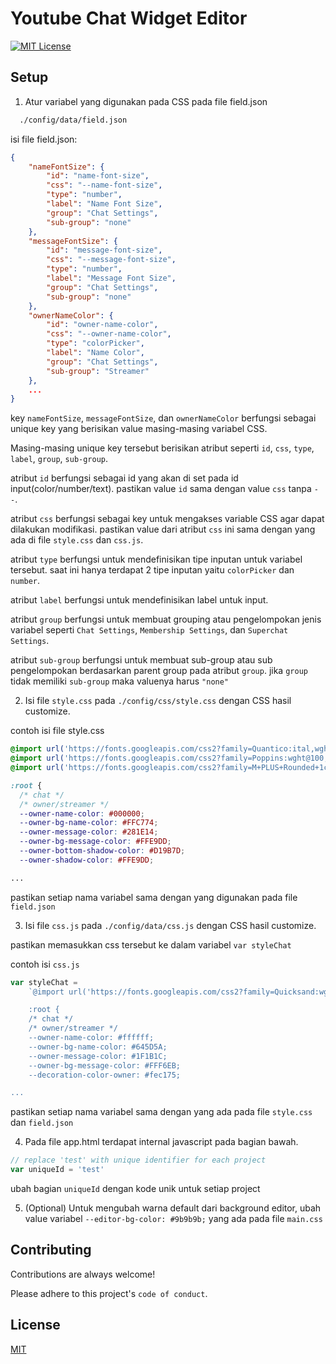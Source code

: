 
# Youtube Chat Widget Editor





[![MIT License](https://img.shields.io/badge/License-MIT-green.svg)](https://choosealicense.com/licenses/mit/)




## Setup
1. Atur variabel yang digunakan pada CSS pada file field.json
```bash
  ./config/data/field.json
```

isi file field.json:
```json
{
    "nameFontSize": {
        "id": "name-font-size",
        "css": "--name-font-size",
        "type": "number",
        "label": "Name Font Size",
        "group": "Chat Settings",
        "sub-group": "none"
    },
    "messageFontSize": {
        "id": "message-font-size",
        "css": "--message-font-size",
        "type": "number",
        "label": "Message Font Size",
        "group": "Chat Settings",
        "sub-group": "none"
    },
    "ownerNameColor": {
        "id": "owner-name-color",
        "css": "--owner-name-color",
        "type": "colorPicker",
        "label": "Name Color",
        "group": "Chat Settings",
        "sub-group": "Streamer"
    },
    ...
}
```

key `nameFontSize`, `messageFontSize`, dan `ownerNameColor` berfungsi sebagai unique key yang berisikan value masing-masing variabel CSS.

Masing-masing unique key tersebut berisikan atribut seperti `id`, `css`, `type`, `label`, `group`, `sub-group`.

atribut `id` berfungsi sebagai id yang akan di set pada id input(color/number/text). pastikan value `id` sama dengan value `css` tanpa `--`.

atribut `css` berfungsi sebagai key untuk mengakses variable CSS agar dapat dilakukan modifikasi. pastikan value dari atribut `css` ini sama dengan yang ada di file `style.css` dan `css.js`.

atribut `type` berfungsi untuk mendefinisikan tipe inputan untuk variabel tersebut. saat ini hanya terdapat 2 tipe inputan yaitu `colorPicker` dan `number`.

atribut `label` berfungsi untuk mendefinisikan label untuk input.

atribut `group` berfungsi untuk membuat grouping atau pengelompokan jenis variabel seperti `Chat Settings`, `Membership Settings`, dan `Superchat Settings`.

atribut `sub-group` berfungsi untuk membuat sub-group atau sub pengelompokan berdasarkan parent group pada atribut `group`. jika `group` tidak memiliki `sub-group` maka valuenya harus `"none"`

2. Isi file `style.css` pada `./config/css/style.css` dengan CSS hasil customize.

contoh isi file style.css
```CSS
@import url('https://fonts.googleapis.com/css2?family=Quantico:ital,wght@0,400;0,700;1,400;1,700&display=swap');
@import url('https://fonts.googleapis.com/css2?family=Poppins:wght@100;200;300;400;500;600;700;800;900&display=swap');
@import url('https://fonts.googleapis.com/css2?family=M+PLUS+Rounded+1c:wght@100;300;400;500;700;800;900&display=swap');

:root {
  /* chat */
  /* owner/streamer */
  --owner-name-color: #000000;
  --owner-bg-name-color: #FFC774;
  --owner-message-color: #281E14;
  --owner-bg-message-color: #FFE9DD;
  --owner-bottom-shadow-color: #D19B7D;
  --owner-shadow-color: #FFE9DD;

...
```

pastikan setiap nama variabel sama dengan yang digunakan pada file `field.json`

3. Isi file `css.js` pada `./config/data/css.js` dengan CSS hasil customize.

pastikan memasukkan css tersebut ke dalam variabel `var styleChat`

contoh isi `css.js`
```javascript
var styleChat = 
    `@import url('https://fonts.googleapis.com/css2?family=Quicksand:wght@300;400;500;600;700&display=swap');

    :root {
    /* chat */
    /* owner/streamer */
    --owner-name-color: #ffffff;
    --owner-bg-name-color: #645D5A;
    --owner-message-color: #1F1B1C;
    --owner-bg-message-color: #FFF6EB;
    --decoration-color-owner: #fec175;

...
```

pastikan setiap nama variabel sama dengan yang ada pada file `style.css` dan `field.json`


4. Pada file app.html terdapat internal javascript pada bagian bawah.

```javascript
// replace 'test' with unique identifier for each project
var uniqueId = 'test'
```

ubah bagian `uniqueId` dengan kode unik untuk setiap project

5. (Optional)
Untuk mengubah warna default dari background editor, ubah value variabel `--editor-bg-color: #9b9b9b;` yang ada pada file `main.css`

    
## Contributing

Contributions are always welcome!

Please adhere to this project's `code of conduct`.


## License

[MIT](https://choosealicense.com/licenses/mit/)

